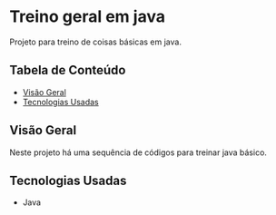 # Treino geral em java

Projeto para treino de coisas básicas em java.

## Tabela de Conteúdo

- [Visão Geral](#vis%C3%A3o-geral)
- [Tecnologias Usadas](#tecnologias-usadas)

## Visão Geral

Neste projeto há uma sequência de códigos para treinar java básico.

## Tecnologias Usadas

- Java
